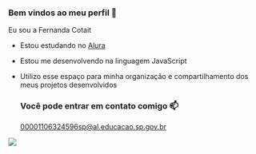 ### Bem vindos ao meu perfil 🖤
  
   Eu sou a Fernanda Cotait
  
- Estou estudando no [Alura](https://www.alura.com.br)
- Estou me desenvolvendo na linguagem JavaScript
- Utilizo esse espaço para minha organização e compartilhamento dos meus projetos desenvolvidos

  ### Você pode entrar em contato comigo 📫

  00001106324596sp@al.educacao.sp.gov.br




![](https://media.tenor.com/qoaOD2dlnjwAAAAM/dazai-osamu-dazai.gif)
